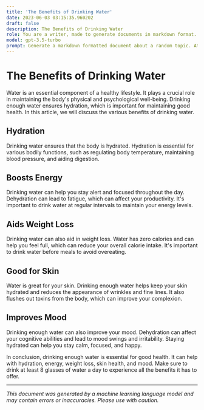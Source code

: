 ```yaml
---
title: 'The Benefits of Drinking Water'
date: 2023-06-03 03:15:35.960202
draft: false
description: The Benefits of Drinking Water
role: You are a writer, made to generate documents in markdown format. It is very important that all of the documents you generate are in valid markdown format.
model: gpt-3.5-turbo
prompt: Generate a markdown formatted document about a random topic. At the bottom, include a disclaimer explaining that the document was generated by you. The first line of the document should be the title. Make sure that the entire document is in proper markdown format, using a mix of various tags to make the document visually appealing.
---
```


# The Benefits of Drinking Water

Water is an essential component of a healthy lifestyle. It plays a crucial role in maintaining the body's physical and psychological well-being. Drinking enough water ensures hydration, which is important for maintaining good health. In this article, we will discuss the various benefits of drinking water.

## Hydration

Drinking water ensures that the body is hydrated. Hydration is essential for various bodily functions, such as regulating body temperature, maintaining blood pressure, and aiding digestion.

## Boosts Energy

Drinking water can help you stay alert and focused throughout the day. Dehydration can lead to fatigue, which can affect your productivity. It's important to drink water at regular intervals to maintain your energy levels.

## Aids Weight Loss

Drinking water can also aid in weight loss. Water has zero calories and can help you feel full, which can reduce your overall calorie intake. It's important to drink water before meals to avoid overeating.

## Good for Skin

Water is great for your skin. Drinking enough water helps keep your skin hydrated and reduces the appearance of wrinkles and fine lines. It also flushes out toxins from the body, which can improve your complexion.

## Improves Mood

Drinking enough water can also improve your mood. Dehydration can affect your cognitive abilities and lead to mood swings and irritability. Staying hydrated can help you stay calm, focused, and happy.

In conclusion, drinking enough water is essential for good health. It can help with hydration, energy, weight loss, skin health, and mood. Make sure to drink at least 8 glasses of water a day to experience all the benefits it has to offer.

---

*This document was generated by a machine learning language model and may contain errors or inaccuracies. Please use with caution.*